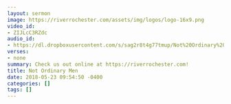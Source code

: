 ```yaml
---
layout: sermon
image: https://riverrochester.com/assets/img/logos/logo-16x9.png
video_id:
- ZIJLcC3RZdc
audio_id:
- https://dl.dropboxusercontent.com/s/sag2r8t4g77tmup/Not%20Ordinary%20Men.mp3?dl=0
verses:
- none
summary: Check us out online at https://riverrochester.com!
title: Not Ordinary Men
date: 2018-05-23 09:54:50 -0400
categories: []
tags: []
---
```

